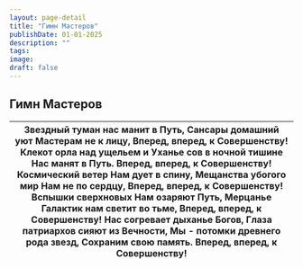 ```yaml
---
layout: page-detail
title: "Гимн Мастеров"
publishDate: 01-01-2025
description: ""
tags:
image:
draft: false
---
```


## Гимн Мастеров
| Звездный туман нас манит в Путь, Сансары домашний уют Мастерам не к лицу,  Вперед, вперед, к Совершенству!  Клекот орла над ущельем и  Уханье сов в ночной тишине  Нас манят в Путь.  Вперед, вперед, к Совершенству!  Космический ветер  Нам дует в спину, Мещанства убогого мир  Нам не по сердцу,  Вперед, вперед, к Совершенству!  Вспышки сверхновых  Нам озаряют Путь, Мерцанье Галактик нам светит во тьме,  Вперед, вперед, к Совершенству!  Нас согревает дыханье Богов, Глаза патриархов сияют из Вечности, Мы - потомки древнего рода звезд,  Сохраним свою память.  Вперед, вперед, к Совершенству! |
| --------------------------------------------------------------------------------------------------------------------------------------------------------------------------------------------------------------------------------------------------------------------------------------------------------------------------------------------------------------------------------------------------------------------------------------------------------------------------------------------------------------------------------------------------------------------------------------------------------------- |
  
  
